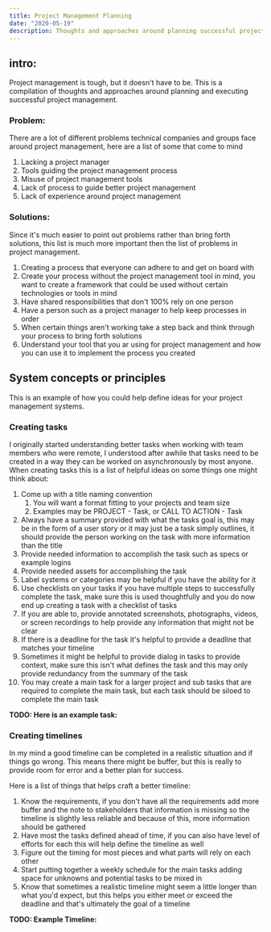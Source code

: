 ```yaml
---
title: Project Management Planning
date: "2020-05-19"
description: Thoughts and approaches around planning successful project management.
---
```


## intro:

Project management is tough, but it doesn't have to be. This is a compilation of thoughts and approaches around planning and executing successful project management.

### Problem:

There are a lot of different problems technical companies and groups face around project management, here are a list of some that come to mind

1. Lacking a project manager
2. Tools guiding the project management process
3. Misuse of project management tools
4. Lack of process to guide better project management
5. Lack of experience around project management

### Solutions:

Since it's much easier to point out problems rather than bring forth solutions, this list is much more important then the list of problems in project management.

1. Creating a process that everyone can adhere to and get on board with
2. Create your process without the project management tool in mind, you want to create a framework that could be used without certain technologies or tools in mind
3. Have shared responsibilities that don't 100% rely on one person
4. Have a person such as a project manager to help keep processes in order
5. When certain things aren't working take a step back and think through your process to bring forth solutions
6. Understand your tool that you ar using for project management and how you can use it to implement the process you created

## System concepts or principles

This is an example of how you could help define ideas for your project management systems.

### Creating tasks

I originally started understanding better tasks when working with team members who were remote, I understood after awhile that tasks need to be created in a way they can be worked on asynchronously by most anyone. When creating tasks this is a list of helpful ideas on some things one might think about:

1. Come up with a title naming convention
    1. You will want a format fitting to your projects and team size
    2. Examples may be PROJECT - Task, or CALL TO ACTION - Task
2. Always have a summary provided with what the tasks goal is, this may be in the form of a user story or it may just be a task simply outlines, it should provide the person working on the task with more information than the title
3. Provide needed information to accomplish the task such as specs or example logins
4. Provide needed assets for accomplishing the task
5. Label systems or categories may be helpful if you have the ability for it
6. Use checklists on your tasks if you have multiple steps to successfully complete the task, make sure this is used thoughtfully and you do now end up creating a task with a checklist of tasks
7. If you are able to, provide annotated screenshots, photographs, videos, or screen recordings to help provide any information that might not be clear
8. If there is a deadline for the task it's helpful to provide a deadline that matches your timeline
9. Sometimes it might be helpful to provide dialog in tasks to provide context, make sure this isn't what defines the task and this may only provide redundancy from the summary of the task
10. You may create a main task for a larger project and sub tasks that are required to complete the main task, but each task should be siloed to complete the main task

__TODO: Here is an example task:__

### Creating timelines

In my mind a good timeline can be completed in a realistic situation and if things go wrong. This means there might be buffer, but this is really to provide room for error and a better plan for success.

Here is a list of things that helps craft a better timeline:
1. Know the requirements, if you don't have all the requirements add more buffer and the note to stakeholders that information is missing so the timeline is slightly less reliable and because of this, more information should be gathered
2. Have most the tasks defined ahead of time, if you can also have level of efforts for each this will help define the timeline as well
3. Figure out the timing for most pieces and what parts will rely on each other
4. Start putting together a weekly schedule for the main tasks adding space for unknowns and potential tasks to be mixed in
5. Know that sometimes a realistic timeline might seem a little longer than what you'd expect, but this helps you either meet or exceed the deadline and that's ultimately the goal of a timeline

__TODO: Example Timeline:__



